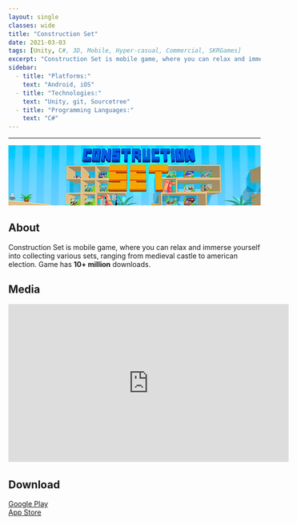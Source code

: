```yaml
---
layout: single
classes: wide
title: "Construction Set"
date: 2021-03-03
tags: [Unity, C#, 3D, Mobile, Hyper-casual, Commercial, SKRGames]
excerpt: "Construction Set is mobile game, where you can relax and immerse yourself into collecting various sets, ranging from medieval castle to american election. Game has 10+ million downloads."
sidebar:
  - title: "Platforms:"
    text: "Android, iOS"
  - title: "Technologies:"
    text: "Unity, git, Sourcetree"
  - title: "Programming Languages:"
    text: "C#"
---
```

<hr>
<img class="full" src="/images/Construction Set.png" alt="banner">

<h2>About</h2>
<p>Construction Set is mobile game, where you can relax and immerse yourself into collecting various sets, ranging from medieval castle to american election. Game has <b>10+ million</b> downloads.</p>

<h2>Media</h2>
<iframe width="560" height="315" src="https://www.youtube.com/embed/xobJUn14Wdk" frameborder="0" allow="accelerometer; autoplay; clipboard-write; encrypted-media; gyroscope; picture-in-picture" allowfullscreen></iframe>

<h2>Download</h2>
<a href="https://play.google.com/store/apps/details?id=com.constructor.games"><i class="fab fa-google-play"></i> Google Play</a><br>
<a href="https://apps.apple.com/us/app/construction-set-toys-puzzle/id1544659730"><i class="fab fa-app-store-ios"></i> App Store</a>
